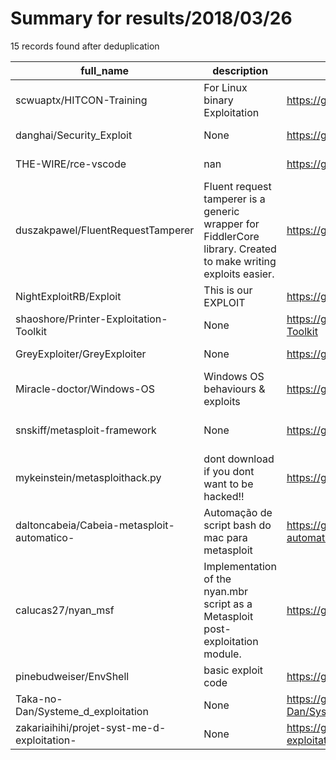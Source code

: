 
# Summary for results/2018/03/26
    
15 records found after deduplication

| full_name | description | html_url | matched_list | matched_count | pushed_at | size | stargazers_count | language | forks_count | vul_ids |
|---------------------------------------------|----------------------------------------------------------------------------------------------------------------|----------------------------------------------------------------|---------------------------------------------|-----------------|---------------------------|--------|--------------------|------------|---------------|-----------|
| scwuaptx/HITCON-Training | For Linux binary Exploitation | https://github.com/scwuaptx/HITCON-Training | ['exploit'] | 1 | 2018-03-26 17:51:02+00:00 | 389 | 688 | C | 194 | [] |
| danghai/Security_Exploit | None | https://github.com/danghai/Security_Exploit | ['exploit'] | 1 | 2018-03-26 20:22:12+00:00 | 21922 | 18 | Makefile | 30 | [] |
| THE-WIRE/rce-vscode | nan | https://github.com/THE-WIRE/rce-vscode | ['rce'] | 1 | 2018-03-26 09:25:14+00:00 | 96 | 3 | JavaScript | 0 | [] |
| duszakpawel/FluentRequestTamperer | Fluent request tamperer is a generic wrapper for FiddlerCore library. Created to make writing exploits easier. | https://github.com/duszakpawel/FluentRequestTamperer | ['exploit'] | 1 | 2018-03-26 23:23:12+00:00 | 64 | 1 | C# | 0 | [] |
| NightExploitRB/Exploit | This is our EXPLOIT | https://github.com/NightExploitRB/Exploit | ['exploit'] | 1 | 2018-03-26 00:46:55+00:00 | 0 | 0 | | 0 | [] |
| shaoshore/Printer-Exploitation-Toolkit | None | https://github.com/shaoshore/Printer-Exploitation-Toolkit | ['exploit'] | 1 | 2018-03-26 03:17:24+00:00 | 0 | 0 | | 0 | [] |
| GreyExploiter/GreyExploiter | None | https://github.com/GreyExploiter/GreyExploiter | ['exploit'] | 1 | 2018-03-26 05:25:10+00:00 | 0 | 0 | | 0 | [] |
| Miracle-doctor/Windows-OS | Windows OS behaviours & exploits | https://github.com/Miracle-doctor/Windows-OS | ['exploit'] | 1 | 2018-03-26 05:28:46+00:00 | 0 | 0 | | 0 | [] |
| snskiff/metasploit-framework | None | https://github.com/snskiff/metasploit-framework | ['metasploit module OR payload'] | 1 | 2018-03-26 09:33:43+00:00 | 250818 | 0 | Ruby | 0 | [] |
| mykeinstein/metasploithack.py | dont download if you dont want to be hacked!! | https://github.com/mykeinstein/metasploithack.py | ['metasploit module OR payload'] | 1 | 2018-03-26 11:24:13+00:00 | 2 | 0 | Python | 0 | [] |
| daltoncabeia/Cabeia-metasploit-automatico- | Automação de script bash do mac para metasploit | https://github.com/daltoncabeia/Cabeia-metasploit-automatico- | ['metasploit module OR payload'] | 1 | 2018-03-26 16:45:25+00:00 | 2119 | 0 | Ruby | 0 | [] |
| calucas27/nyan_msf | Implementation of the nyan.mbr script as a Metasploit post-exploitation module. | https://github.com/calucas27/nyan_msf | ['exploit', 'metasploit module OR payload'] | 2 | 2018-03-26 16:09:04+00:00 | 1 | 0 | Ruby | 0 | [] |
| pinebudweiser/EnvShell | basic exploit code | https://github.com/pinebudweiser/EnvShell | ['exploit'] | 1 | 2018-03-26 16:19:35+00:00 | 0 | 0 | C | 0 | [] |
| Taka-no-Dan/Systeme_d_exploitation | None | https://github.com/Taka-no-Dan/Systeme_d_exploitation | ['exploit'] | 1 | 2018-03-26 17:16:06+00:00 | 0 | 0 | | 0 | [] |
| zakariaihihi/projet-syst-me-d-exploitation- | None | https://github.com/zakariaihihi/projet-syst-me-d-exploitation- | ['exploit'] | 1 | 2018-03-26 19:42:06+00:00 | 0 | 0 | | 0 | [] |
